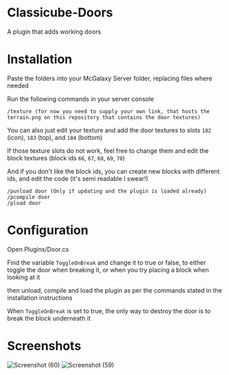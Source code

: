 # Classicube-Doors
A plugin that adds working doors

# Installation
Paste the folders into your McGalaxy Server folder, replacing files where needed

Run the following commands in your server console
```
/texture (for now you need to supply your own link, that hosts the terrain.png on this repository that contains the door textures)
```
You can also just edit your texture and add the door textures to slots `182` (icon), `183` (top), and `184` (bottom)

If those texture slots do not work, feel free to change them and edit the block textures (block ids `66`, `67`, `68`, `69`, `70`)

And if you don't like the block ids, you can create new blocks with different ids, and edit the code (it's semi readable I swear!)
```
/punload door (Only if updating and the plugin is loaded already)
/pcompile door
/pload door
```
# Configuration
Open Plugins/Door.cs

Find the variable `ToggleOnBreak` and change it to true or false, to either toggle the door when breaking it, or when you try placing a block when looking at it

then unload, compile and load the plugin as per the commands stated in the installation instructions

When `ToggleOnBreak` is set to true, the only way to destroy the door is to break the block underneath it

# Screenshots

![Screenshot (60)](https://github.com/morgana-x/Classicube-Doors/assets/89588301/57862fbd-6f8b-48bb-829d-70e589319f86)
![Screenshot (59)](https://github.com/morgana-x/Classicube-Doors/assets/89588301/bd43cdc1-5723-4112-974d-e071e496d988)
